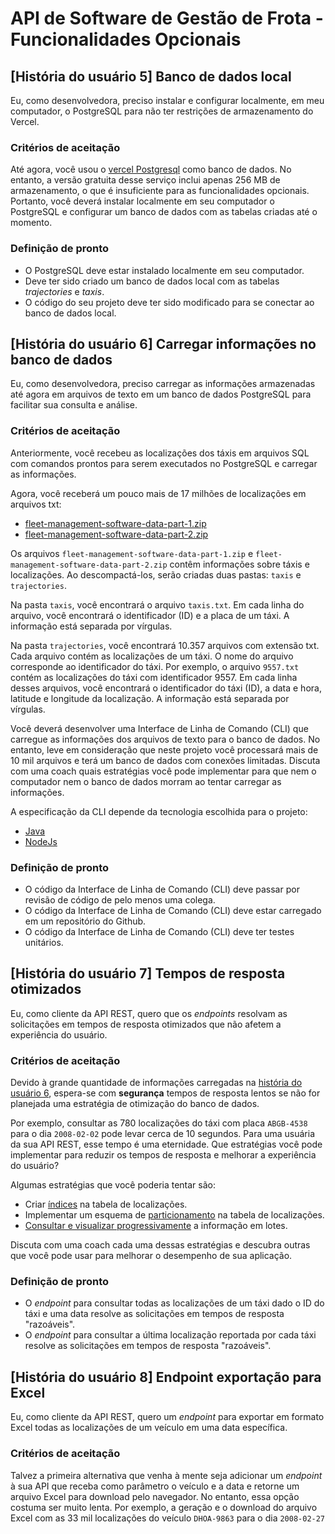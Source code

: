 # API de Software de Gestão de Frota - Funcionalidades Opcionais

## [História do usuário 5] Banco de dados local

Eu, como desenvolvedora, preciso instalar e configurar localmente, em meu
computador, o PostgreSQL para não ter restrições de armazenamento do Vercel.

### Critérios de aceitação

Até agora, você usou o
[vercel Postgresql](https://vercel.com/docs/storage/vercel-postgres)
como banco de dados. No entanto, a versão gratuita desse serviço inclui apenas
256 MB de armazenamento, o que é insuficiente para as funcionalidades opcionais.
Portanto, você deverá instalar localmente em seu computador o PostgreSQL e
configurar um banco de dados com as tabelas criadas até o momento.

### Definição de pronto

* O PostgreSQL deve estar instalado localmente em seu computador.
* Deve ter sido criado um banco de dados local com as tabelas _trajectories_ e _taxis_.
* O código do seu projeto deve ter sido modificado para se conectar ao banco
de dados local.

## [História do usuário 6] Carregar informações no banco de dados

Eu, como desenvolvedora, preciso carregar as informações armazenadas até agora
em arquivos de texto em um banco de dados PostgreSQL para facilitar sua consulta
e análise.

### Critérios de aceitação

Anteriormente, você recebeu as localizações dos táxis em arquivos SQL com comandos
prontos para serem executados no PostgreSQL e carregar as informações.

Agora, você receberá um pouco mais de 17 milhões de localizações em arquivos txt:

* [fleet-management-software-data-part-1.zip](https://storage.googleapis.com/bootcamp-assets/projects/05-fleet-management/fleet-management-software-data-part-1.zip)
* [fleet-management-software-data-part-2.zip](https://storage.googleapis.com/bootcamp-assets/projects/05-fleet-management/fleet-management-software-data-part-2.zip)

Os arquivos `fleet-management-software-data-part-1.zip` e
`fleet-management-software-data-part-2.zip` contêm informações sobre táxis e
localizações. Ao descompactá-los, serão criadas duas pastas: `taxis` e
`trajectories`.

Na pasta `taxis`, você encontrará o arquivo `taxis.txt`. Em cada linha do
arquivo, você encontrará o identificador (ID) e a placa de um táxi. A
informação está separada por vírgulas.

Na pasta `trajectories`, você encontrará 10.357 arquivos com extensão txt.
Cada arquivo contém as localizações de um táxi. O nome do arquivo corresponde
ao identificador do táxi. Por exemplo, o arquivo `9557.txt` contém as
localizações do táxi com identificador 9557. Em cada linha desses arquivos,
você encontrará o identificador do táxi (ID), a data e hora, latitude e
longitude da localização. A informação está separada por vírgulas.

Você deverá desenvolver uma Interface de Linha de Comando (CLI) que carregue
as informações dos arquivos de texto para o banco de dados. No entanto, leve
em consideração que neste projeto você processará mais de 10 mil arquivos e
terá um banco de dados com conexões limitadas. Discuta com uma coach quais
estratégias você pode implementar para que nem o computador nem o banco de
dados morram ao tentar carregar as informações.

A especificação da CLI depende da tecnologia escolhida para o projeto:

* [Java](./README.extension-java.md#carga-masiva-de-información-a-base-de-datos-mediante-una-cli)
* [NodeJs](./README.extension-node.md#carga-masiva-de-información-a-base-de-datos-mediante-una-cli)

### Definição de pronto

* O código da Interface de Linha de Comando (CLI) deve passar por revisão
de código de pelo menos uma colega.
* O código da Interface de Linha de Comando (CLI) deve estar carregado em
um repositório do Github.
* O código da Interface de Linha de Comando (CLI) deve ter testes unitários.

## [História do usuário 7] Tempos de resposta otimizados

Eu, como cliente da API REST, quero que os _endpoints_ resolvam as solicitações
em tempos de resposta otimizados que não afetem a experiência do usuário.

### Critérios de aceitação

Devido à grande quantidade de informações carregadas na
[história do usuário 6](#história-do-usuário-6-cargar-información-a-base-de-datos),
espera-se com **segurança** tempos de resposta lentos se não for planejada uma
estratégia de otimização do banco de dados.

Por exemplo, consultar as 780 localizações do táxi com placa `ABGB-4538` para o
dia `2008-02-02` pode levar cerca de 10 segundos. Para uma usuária da sua API
REST, esse tempo é uma eternidade. Que estratégias você pode implementar para
reduzir os tempos de resposta e melhorar a experiência do usuário?

Algumas estratégias que você poderia tentar são:

* Criar [índices](https://shorturl.at/owR09) na tabela de localizações.
* Implementar um esquema de
[particionamento](https://www.postgresql.org/docs/9.1/ddl-partitioning.html)
na tabela de localizações.
* [Consultar e visualizar progressivamente](https://shorturl.at/ivyBS) a
informação em lotes.

Discuta com uma coach cada uma dessas estratégias e descubra outras que você
pode usar para melhorar o desempenho de sua aplicação.

### Definição de pronto

* O _endpoint_ para consultar todas as localizações de um táxi dado o ID do
táxi e uma data resolve as solicitações em tempos de resposta "razoáveis".
* O _endpoint_ para consultar a última localização reportada por cada táxi
resolve as solicitações em tempos de resposta "razoáveis".

## [História do usuário 8] Endpoint exportação para Excel

Eu, como cliente da API REST, quero um _endpoint_ para exportar em formato
Excel todas as localizações de um veículo em uma data específica.

### Critérios de aceitação

Talvez a primeira alternativa que venha à mente seja adicionar um _endpoint_
à sua API que receba como parâmetro o veículo e a data e retorne um arquivo
Excel para download pelo navegador. No entanto, essa opção costuma ser muito
lenta. Por exemplo, a geração e o download do arquivo Excel com as 33 mil
localizações do veículo `DHOA-9863` para o dia `2008-02-27`
